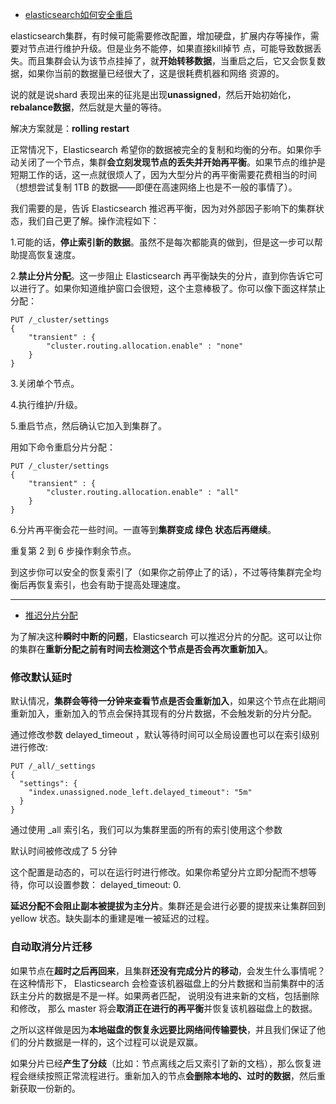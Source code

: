 - [elasticsearch如何安全重启](https://developer.aliyun.com/article/396483?spm=a2c6h.14164896.0.0.41594995Ikh6Yi)

elasticsearch集群，有时候可能需要修改配置，增加硬盘，扩展内存等操作，需要对节点进行维护升级。但是业务不能停，如果直接kill掉节 点，可能导致数据丢失。而且集群会认为该节点挂掉了，就**开始转移数据**，当重启之后，它又会恢复数据，如果你当前的数据量已经很大了，这是很耗费机器和网络 资源的。

说的就是说shard 表现出来的征兆是出现**unassigned**，然后开始初始化，**rebalance数据**，然后就是大量的等待。

解决方案就是：**rolling restart**

正常情况下，Elasticsearch 希望你的数据被完全的复制和均衡的分布。如果你手动关闭了一个节点，集群**会立刻发现节点的丢失并开始再平衡**。如果节点的维护是短期工作的话，这一点就很烦人了，因为大型分片的再平衡需要花费相当的时间（想想尝试复制 1TB 的数据——即便在高速网络上也是不一般的事情了）。

我们需要的是，告诉 Elasticsearch 推迟再平衡，因为对外部因子影响下的集群状态，我们自己更了解。操作流程如下：

1.可能的话，**停止索引新的数据**。虽然不是每次都能真的做到，但是这一步可以帮助提高恢复速度。

2.**禁止分片分配**。这一步阻止 Elasticsearch 再平衡缺失的分片，直到你告诉它可以进行了。如果你知道维护窗口会很短，这个主意棒极了。你可以像下面这样禁止分配：

```
PUT /_cluster/settings
{
    "transient" : {
        "cluster.routing.allocation.enable" : "none"
    }
}
```
3.关闭单个节点。

4.执行维护/升级。

5.重启节点，然后确认它加入到集群了。

用如下命令重启分片分配：
```
PUT /_cluster/settings
{
    "transient" : {
        "cluster.routing.allocation.enable" : "all"
    }
}
```
6.分片再平衡会花一些时间。一直等到**集群变成 绿色 状态后再继续**。

重复第 2 到 6 步操作剩余节点。

到这步你可以安全的恢复索引了（如果你之前停止了的话），不过等待集群完全均衡后再恢复索引，也会有助于提高处理速度。

---
- [推迟分片分配](https://www.elastic.co/guide/cn/elasticsearch/guide/current/_delaying_shard_allocation.html)

为了解决这种**瞬时中断的问题**，Elasticsearch 可以推迟分片的分配。这可以让你的集群在**重新分配之前有时间去检测这个节点是否会再次重新加入**。

### 修改默认延时

默认情况，**集群会等待一分钟来查看节点是否会重新加入**，如果这个节点在此期间重新加入，重新加入的节点会保持其现有的分片数据，不会触发新的分片分配。

通过修改参数 delayed_timeout ，默认等待时间可以全局设置也可以在索引级别进行修改:

```
PUT /_all/_settings
{
  "settings": {
    "index.unassigned.node_left.delayed_timeout": "5m"
  }
}
```
通过使用 _all 索引名，我们可以为集群里面的所有的索引使用这个参数

默认时间被修改成了 5 分钟

这个配置是动态的，可以在运行时进行修改。如果你希望分片立即分配而不想等待，你可以设置参数： delayed_timeout: 0.

**延迟分配不会阻止副本被提拔为主分片**。集群还是会进行必要的提拔来让集群回到 yellow 状态。缺失副本的重建是唯一被延迟的过程。

### 自动取消分片迁移
如果节点在**超时之后再回来**，且集群**还没有完成分片的移动**，会发生什么事情呢？在这种情形下， Elasticsearch 会检查该机器磁盘上的分片数据和当前集群中的活跃主分片的数据是不是一样。如果两者匹配， 说明没有进来新的文档，包括删除和修改， 那么 master 将会**取消正在进行的再平衡**并恢复该机器磁盘上的数据。

之所以这样做是因为**本地磁盘的恢复永远要比网络间传输要快**，并且我们保证了他们的分片数据是一样的，这个过程可以说是双赢。

如果分片已经**产生了分歧**（比如：节点离线之后又索引了新的文档），那么恢复进程会继续按照正常流程进行。重新加入的节点**会删除本地的、过时的数据**，然后重新获取一份新的。
